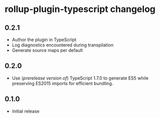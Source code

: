 # rollup-plugin-typescript changelog

## 0.2.1
* Author the plugin in TypeScript
* Log diagnostics encountered during transpilation
* Generate source maps per default

## 0.2.0
* Use (_prerelease version of_) TypeScript 1.7.0 to generate ES5 while preserving ES2015 imports for efficient bundling.

## 0.1.0
* Initial release
